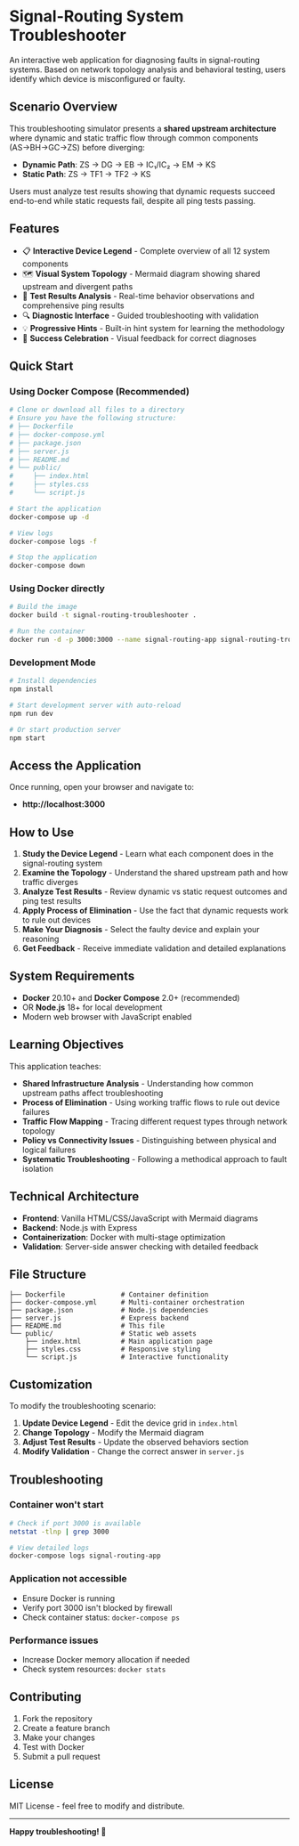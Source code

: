 # Signal-Routing System Troubleshooter

An interactive web application for diagnosing faults in signal-routing systems. Based on network topology analysis and behavioral testing, users identify which device is misconfigured or faulty.

## Scenario Overview

This troubleshooting simulator presents a **shared upstream architecture** where dynamic and static traffic flow through common components (AS→BH→GC→ZS) before diverging:

- **Dynamic Path**: ZS → DG → EB → IC₁/IC₂ → EM → KS
- **Static Path**: ZS → TF1 → TF2 → KS

Users must analyze test results showing that dynamic requests succeed end-to-end while static requests fail, despite all ping tests passing.

## Features

- 📋 **Interactive Device Legend** - Complete overview of all 12 system components
- 🗺️ **Visual System Topology** - Mermaid diagram showing shared upstream and divergent paths
- 🧪 **Test Results Analysis** - Real-time behavior observations and comprehensive ping results
- 🔍 **Diagnostic Interface** - Guided troubleshooting with validation
- 💡 **Progressive Hints** - Built-in hint system for learning the methodology
- 🎉 **Success Celebration** - Visual feedback for correct diagnoses

## Quick Start

### Using Docker Compose (Recommended)

```bash
# Clone or download all files to a directory
# Ensure you have the following structure:
# ├── Dockerfile
# ├── docker-compose.yml
# ├── package.json
# ├── server.js
# ├── README.md
# └── public/
#     ├── index.html
#     ├── styles.css
#     └── script.js

# Start the application
docker-compose up -d

# View logs
docker-compose logs -f

# Stop the application
docker-compose down
```

### Using Docker directly

```bash
# Build the image
docker build -t signal-routing-troubleshooter .

# Run the container
docker run -d -p 3000:3000 --name signal-routing-app signal-routing-troubleshooter
```

### Development Mode

```bash
# Install dependencies
npm install

# Start development server with auto-reload
npm run dev

# Or start production server
npm start
```

## Access the Application

Once running, open your browser and navigate to:
- **http://localhost:3000**

## How to Use

1. **Study the Device Legend** - Learn what each component does in the signal-routing system
2. **Examine the Topology** - Understand the shared upstream path and how traffic diverges
3. **Analyze Test Results** - Review dynamic vs static request outcomes and ping test results
4. **Apply Process of Elimination** - Use the fact that dynamic requests work to rule out devices
5. **Make Your Diagnosis** - Select the faulty device and explain your reasoning
6. **Get Feedback** - Receive immediate validation and detailed explanations

## System Requirements

- **Docker** 20.10+ and **Docker Compose** 2.0+ (recommended)
- OR **Node.js** 18+ for local development
- Modern web browser with JavaScript enabled

## Learning Objectives

This application teaches:
- **Shared Infrastructure Analysis** - Understanding how common upstream paths affect troubleshooting
- **Process of Elimination** - Using working traffic flows to rule out device failures
- **Traffic Flow Mapping** - Tracing different request types through network topology
- **Policy vs Connectivity Issues** - Distinguishing between physical and logical failures
- **Systematic Troubleshooting** - Following a methodical approach to fault isolation

## Technical Architecture

- **Frontend**: Vanilla HTML/CSS/JavaScript with Mermaid diagrams
- **Backend**: Node.js with Express
- **Containerization**: Docker with multi-stage optimization
- **Validation**: Server-side answer checking with detailed feedback

## File Structure

```
├── Dockerfile              # Container definition
├── docker-compose.yml      # Multi-container orchestration
├── package.json            # Node.js dependencies
├── server.js               # Express backend
├── README.md               # This file
└── public/                 # Static web assets
    ├── index.html          # Main application page
    ├── styles.css          # Responsive styling
    └── script.js           # Interactive functionality
```

## Customization

To modify the troubleshooting scenario:

1. **Update Device Legend** - Edit the device grid in `index.html`
2. **Change Topology** - Modify the Mermaid diagram
3. **Adjust Test Results** - Update the observed behaviors section
4. **Modify Validation** - Change the correct answer in `server.js`

## Troubleshooting

### Container won't start
```bash
# Check if port 3000 is available
netstat -tlnp | grep 3000

# View detailed logs
docker-compose logs signal-routing-app
```

### Application not accessible
- Ensure Docker is running
- Verify port 3000 isn't blocked by firewall
- Check container status: `docker-compose ps`

### Performance issues
- Increase Docker memory allocation if needed
- Check system resources: `docker stats`

## Contributing

1. Fork the repository
2. Create a feature branch
3. Make your changes
4. Test with Docker
5. Submit a pull request

## License

MIT License - feel free to modify and distribute.

---

**Happy troubleshooting! 🔧**
